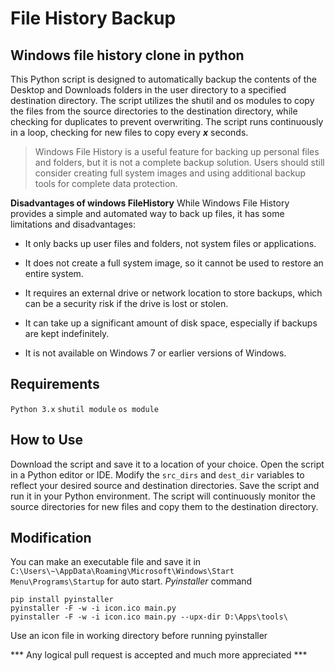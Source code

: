 # File History Backup
 ## Windows file history clone in python

This Python script is designed to automatically backup the contents of the Desktop and Downloads folders in the user directory to a specified destination directory. The script utilizes the shutil and os modules to copy the files from the source directories to the destination directory, while checking for duplicates to prevent overwriting. The script runs continuously in a loop, checking for new files to copy every ***x*** seconds.

 > Windows File History is a useful feature for backing up personal files and folders, but it is not a complete backup solution. Users should still consider creating full system images and using additional backup tools for complete data protection.
 

**Disadvantages of windows FileHistory** While Windows File History provides a simple and automated way to back up files, it has some limitations and disadvantages:

 - It only backs up user files and folders, not system files or applications.

 - It does not create a full system image, so it cannot be used to restore an entire system.

 - It requires an external drive or network location to store backups, which can be a security risk if the drive is lost or stolen.

 - It can take up a significant amount of disk space, especially if backups are kept indefinitely.

 - It is not available on Windows 7 or earlier versions of Windows.


## Requirements

`Python 3.x`
`shutil module`
`os module`

## How to Use
Download the script and save it to a location of your choice.
Open the script in a Python editor or IDE.
Modify the `src_dirs` and `dest_dir` variables to reflect your desired source and destination directories.
Save the script and run it in your Python environment.
The script will continuously monitor the source directories for new files and copy them to the destination directory.

## Modification
You can make an executable file and save it in `C:\Users\~\AppData\Roaming\Microsoft\Windows\Start Menu\Programs\Startup` for auto start.
*Pyinstaller* command
```
pip install pyinstaller
pyinstaller -F -w -i icon.ico main.py
pyinstaller -F -w -i icon.ico main.py --upx-dir D:\Apps\tools\
```
Use an icon file in working directory before running pyinstaller

*** Any logical pull request is accepted and much more appreciated ***
